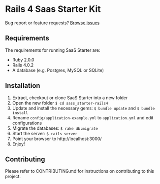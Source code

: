 # Rails 4 Saas Starter Kit

Bug report or feature requests? [Browse issues](https://github.com/stuarthannig/saas_starter-rails4/issues)

## Requirements

The requirements for running SaaS Starter are:

 * Ruby 2.0.0
 * Rails 4.0.2
 * A database (e.g. Postgres, MySQL or SQLite)

## Installation

 1. Extract, checkout or clone SaaS Starter into a new folder
 2. Open the new folder `$ cd sass_starter-rails4`
 3. Update and install the necessary gems: `$ bundle update` and `$ bundle install`
 4. Rename `config/application-example.yml` to `application.yml` and edit configurations
 5. Migrate the databases: `$ rake db:migrate`
 6. Start the server: `$ rails server`
 7. Point your browser to http://localhost:3000/
 8. Enjoy!
 
## Contributing

Please refer to CONTRIBUTING.md for instructions on contributing to this project.

